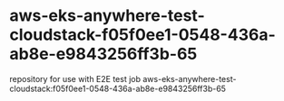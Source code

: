 # aws-eks-anywhere-test-cloudstack-f05f0ee1-0548-436a-ab8e-e9843256ff3b-65
repository for use with E2E test job aws-eks-anywhere-test-cloudstack:f05f0ee1-0548-436a-ab8e-e9843256ff3b-65
